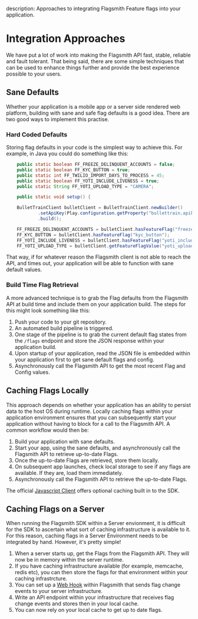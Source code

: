 description: Approaches to integrating Flagsmith Feature flags into your application.

# Integration Approaches

We have put a lot of work into making the Flagsmith API fast, stable, reliable and fault tolerant. That being said,
there are some simple techniques that can be used to enhance things further and provide the best experience possible to
your users.

## Sane Defaults

Whether your application is a mobile app or a server side rendered web platform, building with sane and safe flag
defaults is a good idea. There are two good ways to implement this practise.

### Hard Coded Defaults

Storing flag defaults in your code is the simplest way to achieve this. For example, in Java you could do something like
this:

```java
    public static boolean FF_FREEZE_DELINQUENT_ACCOUNTS = false;
    public static boolean FF_KYC_BUTTON = true;
    public static int FF_TWILIO_IMPORT_DAYS_TO_PROCESS = 45;
    public static boolean FF_YOTI_INCLUDE_LIVENESS = true;
    public static String FF_YOTI_UPLOAD_TYPE = "CAMERA";

    public static void setup() {

    BulletTrainClient bulletClient = BulletTrainClient.newBuilder()
            .setApiKey(Play.configuration.getProperty("bullettrain.apikey"))
            .build();

    FF_FREEZE_DELINQUENT_ACCOUNTS = bulletClient.hasFeatureFlag("freeze_delinquent_accounts");
    FF_KYC_BUTTON = bulletClient.hasFeatureFlag("kyc_button");
    FF_YOTI_INCLUDE_LIVENESS = bulletClient.hasFeatureFlag("yoti_include_liveness");
    FF_YOTI_UPLOAD_TYPE = bulletClient.getFeatureFlagValue("yoti_upload_type");
```

That way, if for whatever reason the Flagsmith client is not able to reach the API, and times out, your application will
be able to function with sane default values.

### Build Time Flag Retrieval

A more advanced technique is to grab the Flag defaults from the Flagsmith API at build time and include them on your
application build. The steps for this might look something like this:

1. Push your code to your git repository.
2. An automated build pipeline is triggered.
3. One stage of the pipeline is to grab the current default flag states from the `/flags` endpoint and store the JSON
   response within your application build.
4. Upon startup of your application, read the JSON file is embedded within your application first to get sane default
   flags and config.
5. Asynchronously call the Flagsmith API to get the most recent Flag and Config values.

## Caching Flags Locally

This approach depends on whether your application has an ability to persist data to the host OS during runtime. Locally
caching flags within your application environment ensures that you can subsequently start your application without
having to block for a call to the Flagsmith API. A common workflow would then be:

1. Build your application with sane defaults.
2. Start your app, using the sane defaults, and asynchronously call the Flagsmith API to retrieve up-to-date Flags.
3. Once the up-to-date Flags are retrieved, store them locally.
4. On subsequent app launches, check local storage to see if any flags are available. If they are, load them
   immediately.
5. Asynchronously call the Flagsmith API to retrieve the up-to-date Flags.

The official [Javascript Client](/clients/javascript/) offers optional caching built in to the SDK.

## Caching Flags on a Server

When running the Flagsmith SDK within a Server envionment, it is difficult for the SDK to ascertain what sort of caching
infrastructure is available to it. For this reason, caching flags in a Server Environment needs to be integrated by
hand. However, it's pretty simple!

1. When a server starts up, get the Flags from the Flagsmith API. They will now be in memory within the server runtime.
2. If you have caching infrastructure available (for example, memcache, redis etc), you can then store the flags for
   that environment within your caching infrastrcture.
3. You can set up a [Web Hook](/system-administration/#web-hooks) within Flagsmith that sends flag change events to your
   server infrastructure.
4. Write an API endpoint within your infrastructure that receives flag change events and stores then in your local
   cache.
5. You can now rely on your local cache to get up to date flags.
